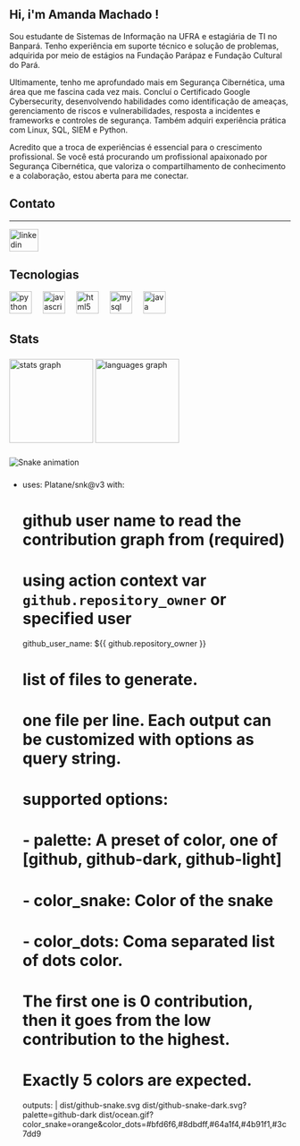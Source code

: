 <h2 align="left">Hi, i'm Amanda Machado  !</h2>

<h>Sou estudante de Sistemas de Informação na UFRA e estagiária de TI no Banpará. Tenho experiência em suporte técnico e solução de problemas, adquirida por meio de estágios na Fundação Parápaz e Fundação Cultural do Pará.

Ultimamente, tenho me aprofundado mais em Segurança Cibernética, uma área que me fascina cada vez mais. Concluí o Certificado Google Cybersecurity, desenvolvendo habilidades como identificação de ameaças, gerenciamento de riscos e vulnerabilidades, resposta a incidentes e frameworks e controles de segurança. Também adquiri experiência prática com Linux, SQL, SIEM e Python.

Acredito que a troca de experiências é essencial para o crescimento profissional. Se você está procurando um profissional apaixonado por Segurança Cibernética, que valoriza o compartilhamento de conhecimento e a colaboração, estou aberta para me conectar. </h>

<h2 align="left">Contato</h2>

---

<div align="left">
  <a href="https://www.linkedin.com/in/amanda-machado-a78b43215" target="_blank">
    <img src="https://raw.githubusercontent.com/Mandyhmachado/profile-readme-generator/master/src/assets/icons/social/linkedin/default.svg" width="52" height="40" alt="linkedin logo" />
  </a>
</div>



<h2 align="left">Tecnologias</h2>

<div align="left">
  <img src="https://cdn.jsdelivr.net/gh/devicons/devicon/icons/python/python-original.svg" height="40" alt="python logo"  />
  <img width="12" />
  <img src="https://cdn.jsdelivr.net/gh/devicons/devicon/icons/javascript/javascript-original.svg" height="40" alt="javascript logo"  />
  <img width="12" />
  <img src="https://cdn.jsdelivr.net/gh/devicons/devicon/icons/html5/html5-original.svg" height="40" alt="html5 logo"  />
  <img width="12" />
  <img src="https://cdn.jsdelivr.net/gh/devicons/devicon/icons/mysql/mysql-original.svg" height="40" alt="mysql logo"  />
  <img width="12" />
  <img src="https://cdn.jsdelivr.net/gh/devicons/devicon/icons/java/java-original.svg" height="40" alt="java logo"  />
</div>

###

<h2 align="left">Stats</h2>

###

<div align="left">
  <img src="https://github-readme-stats.vercel.app/api?username=Mandyhmachado&hide_title=false&hide_rank=false&show_icons=true&include_all_commits=true&count_private=true&disable_animations=false&theme=dracula&locale=en&hide_border=false&order=1" height="150" alt="stats graph"  />
  <img src="https://github-readme-stats.vercel.app/api/top-langs?username=Mandyhmachado&locale=en&hide_title=false&layout=compact&card_width=320&langs_count=5&theme=dracula&hide_border=false&order=2" height="150" alt="languages graph"  />
</div>

###

<img src="https://raw.githubusercontent.com/Mandyhmachado/Mandyhmachado/output/snake.svg" alt="Snake animation" />

###


- uses: Platane/snk@v3
  with:
    # github user name to read the contribution graph from (**required**)
    # using action context var `github.repository_owner` or specified user
    github_user_name: ${{ github.repository_owner }}

    # list of files to generate.
    # one file per line. Each output can be customized with options as query string.
    #
    #  supported options:
    #  - palette:     A preset of color, one of [github, github-dark, github-light]
    #  - color_snake: Color of the snake
    #  - color_dots:  Coma separated list of dots color.
    #                 The first one is 0 contribution, then it goes from the low contribution to the highest.
    #                 Exactly 5 colors are expected.
    outputs: |
      dist/github-snake.svg
      dist/github-snake-dark.svg?palette=github-dark
      dist/ocean.gif?color_snake=orange&color_dots=#bfd6f6,#8dbdff,#64a1f4,#4b91f1,#3c7dd9

